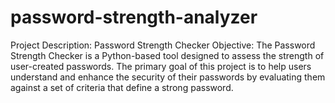 # password-strength-analyzer
Project Description: Password Strength Checker Objective: The Password Strength Checker is a Python-based tool designed to assess the strength of user-created passwords. The primary goal of this project is to help users understand and enhance the security of their passwords by evaluating them against a set of criteria that define a strong password.
